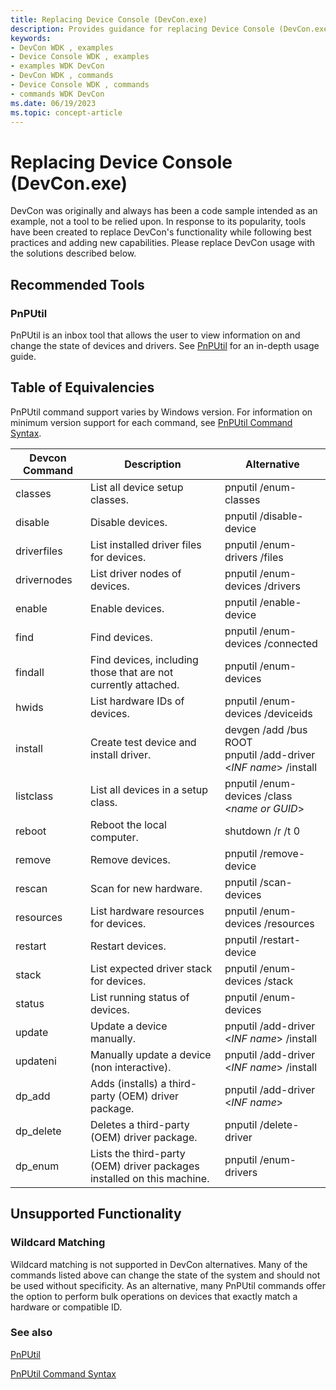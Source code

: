```yaml
---
title: Replacing Device Console (DevCon.exe)
description: Provides guidance for replacing Device Console (DevCon.exe).
keywords:
- DevCon WDK , examples
- Device Console WDK , examples
- examples WDK DevCon
- DevCon WDK , commands
- Device Console WDK , commands
- commands WDK DevCon
ms.date: 06/19/2023
ms.topic: concept-article
---
```


# Replacing Device Console (DevCon.exe)

DevCon was originally and always has been a code sample intended as an example, not a tool to be relied upon. In response to its popularity, tools have been created to replace DevCon's functionality while following best practices and adding new capabilities. Please replace DevCon usage with the solutions described below.

## Recommended Tools

### PnPUtil

PnPUtil is an inbox tool that allows the user to view information on and change the state of devices and drivers. See [PnPUtil](pnputil.md) for an in-depth usage guide.

## Table of Equivalencies

PnPUtil command support varies by Windows version. For information on minimum version support for each command, see [PnPUtil Command Syntax](pnputil-command-syntax.md).

| Devcon Command | Description | Alternative |
|---|---|---|
| classes | List all device setup classes. | pnputil /enum-classes |
| disable | Disable devices. | pnputil /disable-device |
| driverfiles | List installed driver files for devices. | pnputil /enum-drivers /files |
| drivernodes | List driver nodes of devices. | pnputil /enum-devices /drivers |
| enable | Enable devices. | pnputil /enable-device |
| find | Find devices. | pnputil /enum-devices /connected |
| findall | Find devices, including those that are not currently attached. | pnputil /enum-devices |
| hwids | List hardware IDs of devices. | pnputil /enum-devices /deviceids |
| install | Create test device and install driver. | devgen /add /bus ROOT <br> pnputil /add-driver \<*INF name*\> /install |
| listclass | List all devices in a setup class. | pnputil /enum-devices /class \<*name or GUID*\> |
| reboot | Reboot the local computer. | shutdown /r /t 0 |
| remove | Remove devices. | pnputil /remove-device |
| rescan | Scan for new hardware. | pnputil /scan-devices |
| resources | List hardware resources for devices. | pnputil /enum-devices /resources |
| restart | Restart devices. | pnputil /restart-device |
| stack | List expected driver stack for devices. | pnputil /enum-devices /stack |
| status | List running status of devices. | pnputil /enum-devices |
| update | Update a device manually. | pnputil /add-driver \<*INF name*\> /install |
| updateni | Manually update a device (non interactive). | pnputil /add-driver \<*INF name*\> /install |
| dp_add | Adds (installs) a third-party (OEM) driver package. | pnputil /add-driver \<*INF name*\> |
| dp_delete | Deletes a third-party (OEM) driver package. | pnputil /delete-driver |
| dp_enum | Lists the third-party (OEM) driver packages installed on this machine. | pnputil /enum-drivers |

## Unsupported Functionality

### Wildcard Matching

Wildcard matching is not supported in DevCon alternatives. Many of the commands listed above can change the state of the system and should not be used without specificity. As an alternative, many PnPUtil commands offer the option to perform bulk operations on devices that exactly match a hardware or compatible ID.

### See also

[PnPUtil](pnputil.md)

[PnPUtil Command Syntax](pnputil-command-syntax.md)
